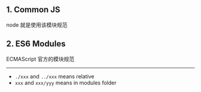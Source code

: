 ## 1. Common JS

node 就是使用该模块规范

## 2. ES6 Modules

ECMAScript 官方的模块规范

---


* `./xxx` and `../xxx` means relative
* `xxx` and `xxx/yyy` means in modules folder

